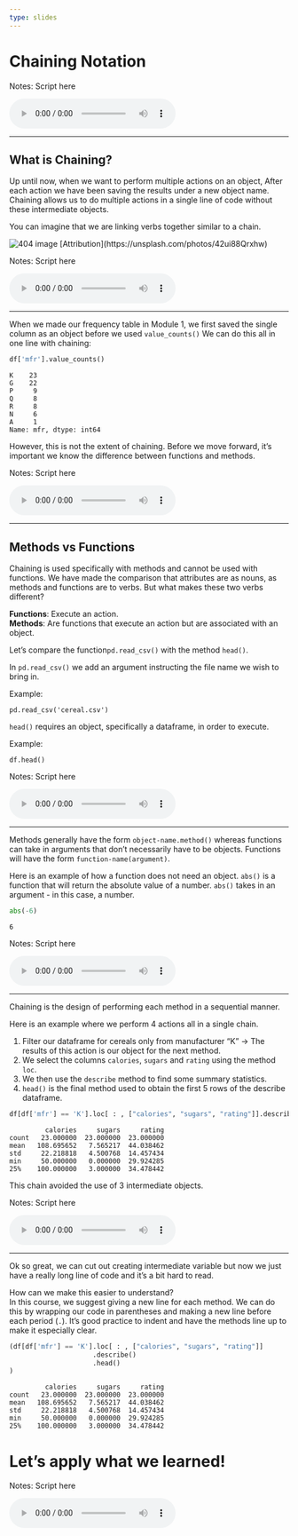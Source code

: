 ```yaml
---
type: slides
---
```


# Chaining Notation

Notes: Script here

<html>

<audio controls >

<source src="placeholder_audio.mp3" />

</audio>

</html>

---

## What is Chaining?

Up until now, when we want to perform multiple actions on an object,
After each action we have been saving the results under a new object
name. Chaining allows us to do multiple actions in a single line of code
without these intermediate objects.

You can imagine that we are linking verbs together similar to a chain.

<img src='module2/chainsfinal.png'  alt="404 image" />  
[Attribution](https://unsplash.com/photos/42ui88Qrxhw)

Notes: Script here

<html>

<audio controls >

<source src="placeholder_audio.mp3" />

</audio>

</html>

---

When we made our frequency table in Module 1, we first saved the single
column as an object before we used `value_counts()` We can do this all
in one line with chaining:

``` python
df['mfr'].value_counts()
```

```out
K    23
G    22
P     9
Q     8
R     8
N     6
A     1
Name: mfr, dtype: int64
```

However, this is not the extent of chaining. Before we move forward,
it’s important we know the difference between functions and methods.

Notes: Script here

<html>

<audio controls >

<source src="placeholder_audio.mp3" />

</audio>

</html>

---

## Methods vs Functions

Chaining is used specifically with methods and cannot be used with
functions. We have made the comparison that attributes are as nouns, as
methods and functions are to verbs. But what makes these two verbs
different?

**Functions**: Execute an action.  
**Methods**: Are functions that execute an action but are associated
with an object.

Let’s compare the function`pd.read_csv()` with the method `head()`.

In `pd.read_csv()` we add an argument instructing the file name we wish
to bring in.

Example:

    pd.read_csv('cereal.csv')

`head()` requires an object, specifically a dataframe, in order to
execute.

Example:

    df.head()

Notes: Script here

<html>

<audio controls >

<source src="placeholder_audio.mp3" />

</audio>

</html>

---

Methods generally have the form `object-name.method()` whereas functions
can take in arguments that don’t necessarily have to be objects.
Functions will have the form `function-name(argument)`.

Here is an example of how a function does not need an object. `abs()` is
a function that will return the absolute value of a number. `abs()`
takes in an argument - in this case, a number.

``` python
abs(-6)
```

```out
6
```

Notes: Script here

<html>

<audio controls >

<source src="placeholder_audio.mp3" />

</audio>

</html>

---

Chaining is the design of performing each method in a sequential manner.

Here is an example where we perform 4 actions all in a single chain.

1.  Filter our dataframe for cereals only from manufacturer “K” -\> The
    results of this action is our object for the next method.
2.  We select the columns `calories`, `sugars` and `rating` using the
    method `loc`.
3.  We then use the `describe` method to find some summary statistics.
4.  `head()` is the final method used to obtain the first 5 rows of the
    describe
dataframe.

<!-- end list -->

``` python
df[df['mfr'] == 'K'].loc[ : , ["calories", "sugars", "rating"]].describe().head()
```

```out
         calories     sugars     rating
count   23.000000  23.000000  23.000000
mean   108.695652   7.565217  44.038462
std     22.218818   4.500768  14.457434
min     50.000000   0.000000  29.924285
25%    100.000000   3.000000  34.478442
```

This chain avoided the use of 3 intermediate objects.

Notes: Script here

<html>

<audio controls >

<source src="placeholder_audio.mp3" />

</audio>

</html>

---

Ok so great, we can cut out creating intermediate variable but now we
just have a really long line of code and it’s a bit hard to read.

How can we make this easier to understand?  
In this course, we suggest giving a new line for each method. We can do
this by wrapping our code in parentheses and making a new line before
each period (`.`). It’s good practice to indent and have the methods
line up to make it especially clear.

``` python
(df[df['mfr'] == 'K'].loc[ : , ["calories", "sugars", "rating"]]
                     .describe()
                     .head()
)
```

```out
         calories     sugars     rating
count   23.000000  23.000000  23.000000
mean   108.695652   7.565217  44.038462
std     22.218818   4.500768  14.457434
min     50.000000   0.000000  29.924285
25%    100.000000   3.000000  34.478442
```

# Let’s apply what we learned\!

Notes: Script here

<html>

<audio controls >

<source src="placeholder_audio.mp3" />

</audio>

</html>
